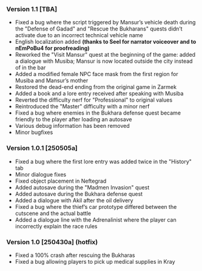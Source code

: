 ### Version 1.1 [TBA]

- Fixed a bug where the script triggered by Mansur’s vehicle death during the "Defense of Gadad" and "Rescue the Bukharans" quests didn’t activate due to an incorrect technical vehicle name
- English localization added **(thanks to Seel for narrator voiceover and to nEmPoBu4 for proofreading)**
- Reworked the "Visit Mansur" quest at the beginning of the game: added a dialogue with Musiba; Mansur is now located outside the city instead of in the bar
- Added a modified female NPC face mask from the first region for Musiba and Mansur’s mother
- Restored the dead-end ending from the original game in Zarmek
- Added a book and a lore entry received after speaking with Musiba
- Reverted the difficulty nerf for "Professional" to original values
- Reintroduced the "Master" difficulty with a minor nerf
- Fixed a bug where enemies in the Bukhara defense quest became friendly to the player after loading an autosave
- Various debug information has been removed
- Minor bugfixes

### Version 1.0.1 [250505a]

- Fixed a bug where the first lore entry was added twice in the "History" tab
- Minor dialogue fixes
- Fixed object placement in Neftegrad
- Added autosave during the "Madmen Invasion" quest
- Added autosave during the Bukhara defense quest
- Added a dialogue with Akil after the oil delivery
- Fixed a bug where the thief’s car prototype differed between the cutscene and the actual battle
- Added a dialogue line with the Adrenalinist where the player can incorrectly explain the race rules

### Version 1.0 [250430a] (hotfix)

- Fixed a 100% crash after rescuing the Bukharas
- Fixed a bug allowing players to pick up medical supplies in Kray
